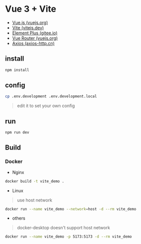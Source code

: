 # Vue 3 + Vite

- [Vue.js (vuejs.org)](https://cn.vuejs.org/guide/quick-start.html)
- [Vite (vitejs.dev)](https://cn.vitejs.dev/)
- [Element Plus (gitee.io)](https://element-plus.gitee.io/zh-CN/)
- [Vue Router (vuejs.org)](https://v3.router.vuejs.org/zh/)
- [Axios (axios-http.cn)](https://www.axios-http.cn/docs/intro)


## install
```bash
npm install
```

## config
```bash
cp .env.development .env.development.local
```

> edit it to set your own config

## run
```bash
npm run dev
```

## Build

### Docker

- Nginx

```bash
docker build -t vite_demo .
```


- Linux
> use host network
```bash
docker run --name vite_demo --network=host -d --rm vite_demo
```

- others
> docker-desktop doesn't support host network
```bash
docker run --name vite_demo -p 5173:5173 -d --rm vite_demo
```

